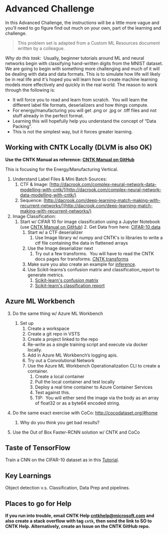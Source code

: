 # Advanced Challenge

In this Advanced Challenge, the instructions will be a little more vague and you'll need to go figure find out much on your own, part of the learning and challenge.

> This problem set is adapted from a Custom ML Resources document written by a colleague.

_Why do this task_:  Usually, beginner tutorials around ML and neural networks begin with classifying hand-written digits from the MNIST dataset.  We are going to begin with something more challenging and much of it will be dealing with data and data formats.  This is to simulate how life will likely be in real life and it's hoped you will learn how to create machine learning models more effectively and quickly in the real world. The reason to work through the following is:

  * It will force you to read and learn from scratch.  You will learn the different label file formats, deserializers and how things compute. 
  * For energy/manufacturing you will get .png or .jpg or .tiff files and not stuff already in the perfect format. 
  * Learning this will hopefully help you understand the concept of “Data Packing”. 
  * This is not the simplest way, but it forces greater learning.

## Working with CNTK Locally (DLVM is also OK)

**Use the CNTK Manual as reference: [CNTK Manual on GitHub](https://github.com/Microsoft/CNTK/tree/master/Manual)**

This is focusing for the Energy/Manufacturing Vertical.

1. Understand Label Files & Mini Batch Sources:
    1. CTF & Image: [http://dacrook.com/complex-neural-network-data-modelling-with-cntk/](http://dacrook.com/complex-neural-network-data-modelling-with-cntk/)
    2. Sequence: [http://dacrook.com/deep-learning-match-making-with-recurrent-networks/](http://dacrook.com/deep-learning-match-making-with-recurrent-networks/)
2. Image Classification:
    1. Start w/ CIFAR 10 for image classification using a Jupyter Notebook (use [CNTK Manual on GitHub](https://github.com/Microsoft/CNTK/tree/master/Manual))
        2. Get Data from here: [CIFAR-10 data](https://www.kaggle.com/c/cifar-10/data)
        1. Start w/ a CTF deserializer
            1. Use Image library w/ numpy and CNTK's io libraries to write a ctf file containing the data in flattened arrays
        2. Use the Image deserializer next
            1. Try out a few transforms.  You will have to read the CNTK docs pages for transforms. [CNTK transforms](https://cntk.ai/pythondocs/cntk.io.transforms.html)
        3. Make sure you also create an example for [inference](https://en.wikipedia.org/wiki/Statistical_inference).
        2. Use Scikit-learns’s confusion matrix and classification_report to generate metrics.
            1. [Scikit-learn's confusion matrix](http://scikit-learn.org/stable/modules/generated/sklearn.metrics.confusion_matrix.html)
            2. [Scikit-learn's classification report](http://scikit-learn.org/stable/modules/generated/sklearn.metrics.classification_report.html)


## Azure ML Workbench

3.  Do the same thing w/ Azure ML Workbench
    1. Set up
        1. Create a workspace
	    2. Create a git repo in VSTS
	    3. Create a project linked to the repo
        2. Re-write as a single training script and execute via docker locally.
        1. Add in Azure ML Workbench’s logging apis.
        1. Try out a Convolutional Network
        2. Use the Azure ML Workbench Operationalization CLI to create a container.
            1. Create a local container
            2. Pull the local container and test locally
            3. Deploy a real time container to Azure Container Services
            4. Test against this.
            5. TIP:  You will either send the image via the body as an array of float32 or as a byte64 encoded string.

4. Do the same exact exercise with CoCo: http://cocodataset.org/#home
    1. Why do you think you get bad results?
5. Use the Out of Box Faster-RCNN solution w/ CNTK and CoCo

## Taste of TensorFlow

Train a CNN on the CIFAR-10 dataset as in this [Tutorial](https://www.tensorflow.org/tutorials/deep_cnn).

## Key Learnings

Object detection v.s. Classification, Data Prep and pipelines.

## Places to go for Help

**If you run into trouble, email CNTK Help cntkhelp@microsoft.com and also create a stack overflow with tag `cntk`, then send the link to SO to CNTK Help.  Alternatively, create an Issue on the CNTK GitHub repo.**